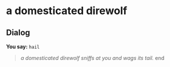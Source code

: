 # a domesticated direwolf
## Dialog

**You say:** `hail`



>*a domesticated direwolf sniffs at you and wags its tail.*
end
